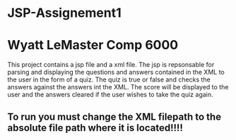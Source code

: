 # JSP-Assignement1
# Wyatt LeMaster Comp 6000

This project contains a jsp file and a xml file. The jsp is repsonsable for parsing and displaying the questions and answers contained in the XML to the user in the form of a quiz. The quiz is true or false and checks the answers against the answers int the XML. The score will be displayed to the user and the answers cleared if the user wishes to take the quiz again. 

## To run you must change the XML filepath to the absolute file path where it is located!!!!
